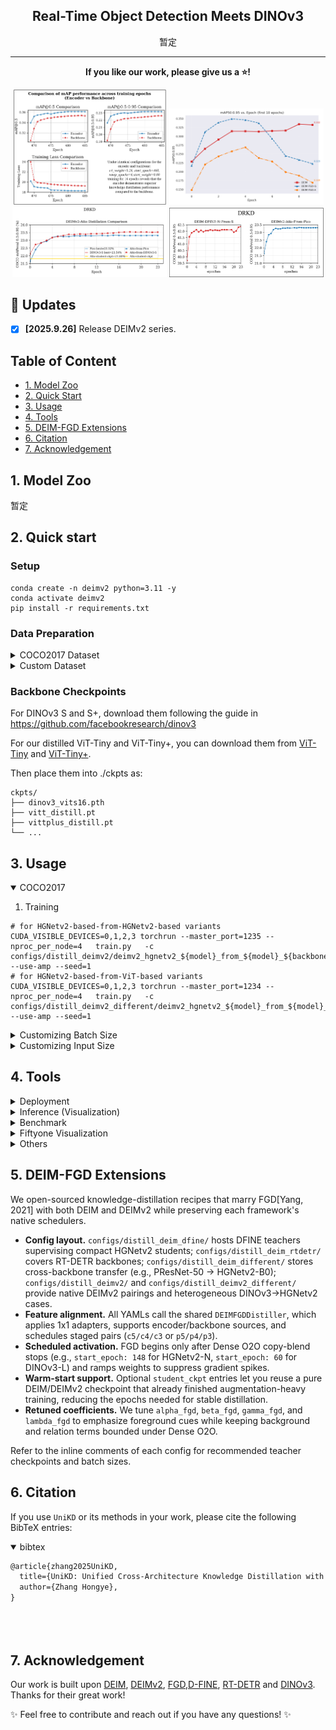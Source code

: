 <h2 align="center">
  Real-Time Object Detection Meets DINOv3
</h2>

<p align="center">
    暂定
</p>

---

  

<p align="center">
<strong>If you like our work, please give us a ⭐!</strong>
</p>


<p align="center">
  <img src="./figures/encoder_vs_backbone.png" alt="Image 1" width="49%">
  <img src="./figures/DEIM-FGD-conflict.png" alt="Image 2" width="49%">
  <img src="./figures/Atto-Pico_vs_Atto-Dinov3-S.png" alt="Image 2" width="49%">
  <img src="./figures/Atto-S_vs_Atto-Pico.png" alt="Image 2" width="49%">

</p>

</details>

 
  
## 🚀 Updates
- [x] **\[2025.9.26\]** Release DEIMv2 series.

## Table of Content
* [1. Model Zoo](#1-model-zoo)
* [2. Quick Start](#2-quick-start)
* [3. Usage](#3-usage)
* [4. Tools](#4-tools)
* [5. DEIM-FGD Extensions](#5-deim-fgd-extensions)
* [6. Citation](#6-citation)
* [7. Acknowledgement](#7-acknowledgement)
  
  
## 1. Model Zoo
暂定




## 2. Quick start

### Setup

```shell
conda create -n deimv2 python=3.11 -y
conda activate deimv2
pip install -r requirements.txt
```


### Data Preparation

<details>
<summary> COCO2017 Dataset </summary>

1. Download COCO2017 from [OpenDataLab](https://opendatalab.com/OpenDataLab/COCO_2017) or [COCO](https://cocodataset.org/#download).
1. Modify paths in [coco_detection.yml](./configs/dataset/coco_detection.yml)

    ```yaml
    train_dataloader:
        img_folder: /data/COCO2017/train2017/
        ann_file: /data/COCO2017/annotations/instances_train2017.json
    val_dataloader:
        img_folder: /data/COCO2017/val2017/
        ann_file: /data/COCO2017/annotations/instances_val2017.json
    ```

</details>

<details>
<summary>Custom Dataset</summary>

To train on your custom dataset, you need to organize it in the COCO format. Follow the steps below to prepare your dataset:

1. **Set `remap_mscoco_category` to `False`:**

    This prevents the automatic remapping of category IDs to match the MSCOCO categories.

    ```yaml
    remap_mscoco_category: False
    ```

2. **Organize Images:**

    Structure your dataset directories as follows:

    ```shell
    dataset/
    ├── images/
    │   ├── train/
    │   │   ├── image1.jpg
    │   │   ├── image2.jpg
    │   │   └── ...
    │   ├── val/
    │   │   ├── image1.jpg
    │   │   ├── image2.jpg
    │   │   └── ...
    └── annotations/
        ├── instances_train.json
        ├── instances_val.json
        └── ...
    ```

    - **`images/train/`**: Contains all training images.
    - **`images/val/`**: Contains all validation images.
    - **`annotations/`**: Contains COCO-formatted annotation files.

3. **Convert Annotations to COCO Format:**

    If your annotations are not already in COCO format, you'll need to convert them. You can use the following Python script as a reference or utilize existing tools:

    ```python
    import json

    def convert_to_coco(input_annotations, output_annotations):
        # Implement conversion logic here
        pass

    if __name__ == "__main__":
        convert_to_coco('path/to/your_annotations.json', 'dataset/annotations/instances_train.json')
    ```

4. **Update Configuration Files:**

    Modify your [custom_detection.yml](./configs/dataset/custom_detection.yml).

    ```yaml
    task: detection

    evaluator:
      type: CocoEvaluator
      iou_types: ['bbox', ]

    num_classes: 123 # your dataset classes
    remap_mscoco_category: False

    train_dataloader:
      type: DataLoader
      dataset:
        type: CocoDetection
        img_folder: /data/yourdataset/train
        ann_file: /data/yourdataset/train/train.json
        return_masks: False
        transforms:
          type: Compose
          ops: ~
      shuffle: True
      num_workers: 4
      drop_last: True
      collate_fn:
        type: BatchImageCollateFunction

    val_dataloader:
      type: DataLoader
      dataset:
        type: CocoDetection
        img_folder: /data/yourdataset/val
        ann_file: /data/yourdataset/val/ann.json
        return_masks: False
        transforms:
          type: Compose
          ops: ~
      shuffle: False
      num_workers: 4
      drop_last: False
      collate_fn:
        type: BatchImageCollateFunction
    ```

</details>

### Backbone Checkpoints

For DINOv3 S and S+, download them following the guide in https://github.com/facebookresearch/dinov3

For our distilled ViT-Tiny and ViT-Tiny+, you can download them from [ViT-Tiny](https://drive.google.com/file/d/1YMTq_woOLjAcZnHSYNTsNg7f0ahj5LPs/view?usp=sharing) and [ViT-Tiny+](https://drive.google.com/file/d/1COHfjzq5KfnEaXTluVGEOMdhpuVcG6Jt/view?usp=sharing).

Then place them into ./ckpts as:

```shell
ckpts/
├── dinov3_vits16.pth
├── vitt_distill.pt
├── vittplus_distill.pt
└── ...
```


## 3. Usage
<details open>
<summary> COCO2017 </summary>

1. Training
```shell
# for HGNetv2-based-from-HGNetv2-based variants
CUDA_VISIBLE_DEVICES=0,1,2,3 torchrun --master_port=1235 --nproc_per_node=4   train.py   -c configs/distill_deimv2/deimv2_hgnetv2_${model}_from_${model}_${backbone/encoder}_distill.yml   --use-amp --seed=1
# for HGNetv2-based-from-ViT-based variants
CUDA_VISIBLE_DEVICES=0,1,2,3 torchrun --master_port=1234 --nproc_per_node=4   train.py   -c configs/distill_deimv2_different/deimv2_hgnetv2_${model}_from_${model}_${backbone/encoder}_distill.yml   --use-amp --seed=1
```

<details>
<summary> Customizing Batch Size </summary>

For example, if you want to double the total batch size when training D-FINE-L on COCO2017, here are the steps you should follow:

1. **Modify your [dataloader.yml](./configs/base/dataloader.yml)** to increase the `total_batch_size`:

    ```yaml
    train_dataloader:
        total_batch_size: 64  # Previously it was 32, now doubled
    ```

2. **Modify your [deim_hgnetv2_l_coco.yml](./configs/deim_dfine/deim_hgnetv2_l_coco.yml)**. Here’s how the key parameters should be adjusted:

    ```yaml
    optimizer:
    type: AdamW
    params:
        -
        params: '^(?=.*backbone)(?!.*norm|bn).*$'
        lr: 0.000025  # doubled, linear scaling law
        -
        params: '^(?=.*(?:encoder|decoder))(?=.*(?:norm|bn)).*$'
        weight_decay: 0.

    lr: 0.0005  # doubled, linear scaling law
    betas: [0.9, 0.999]
    weight_decay: 0.0001  # need a grid search

    ema:  # added EMA settings
        decay: 0.9998  # adjusted by 1 - (1 - decay) * 2
        warmups: 500  # halved

    lr_warmup_scheduler:
        warmup_duration: 250  # halved
    ```

</details>


<details>
<summary> Customizing Input Size </summary>

If you'd like to train **DEIM** on COCO2017 with an input size of 320x320, follow these steps:

1. **Modify your [dataloader.yml](./configs/base/dataloader.yml)**:

    ```yaml

    train_dataloader:
    dataset:
        transforms:
            ops:
                - {type: Resize, size: [320, 320], }
    collate_fn:
        base_size: 320
    dataset:
        transforms:
            ops:
                - {type: Resize, size: [320, 320], }
    ```

2. **Modify your [dfine_hgnetv2.yml](./configs/base/dfine_hgnetv2.yml)**:

    ```yaml
    eval_spatial_size: [320, 320]
    ```

</details>

## 4. Tools
<details>
<summary> Deployment </summary>

<!-- <summary>4. Export onnx </summary> -->
1. Setup
```shell
pip install onnx onnxsim
```

2. Export onnx
```shell
python tools/deployment/export_onnx.py --check -c configs/deimv2/deimv2_dinov3_${model}_coco.yml -r model.pth
```

3. Export [tensorrt](https://docs.nvidia.com/deeplearning/tensorrt/install-guide/index.html)
```shell
trtexec --onnx="model.onnx" --saveEngine="model.engine" --fp16
```

</details>

<details>
<summary> Inference (Visualization) </summary>


1. Setup
```shell
pip install -r tools/inference/requirements.txt
```


<!-- <summary>5. Inference </summary> -->
2. Inference (onnxruntime / tensorrt / torch)

Inference on images and videos is now supported.
```shell
python tools/inference/onnx_inf.py --onnx model.onnx --input image.jpg  # video.mp4
python tools/inference/trt_inf.py --trt model.engine --input image.jpg
python tools/inference/torch_inf.py -c configs/deimv2/deimv2_dinov3_${model}_coco.yml -r model.pth --input image.jpg --device cuda:0
```
</details>

<details>
<summary> Benchmark </summary>

1. Setup
```shell
pip install -r tools/benchmark/requirements.txt
```

<!-- <summary>6. Benchmark </summary> -->
2. Model FLOPs, MACs, and Params
```shell
python tools/benchmark/get_info.py -c configs/deimv2/deimv2_dinov3_${model}_coco.yml
```

2. TensorRT Latency
```shell
python tools/benchmark/trt_benchmark.py --COCO_dir path/to/COCO2017 --engine_dir model.engine
```
</details>

<details>
<summary> Fiftyone Visualization  </summary>

1. Setup
```shell
pip install fiftyone
```
4. Voxel51 Fiftyone Visualization ([fiftyone](https://github.com/voxel51/fiftyone))
```shell
python tools/visualization/fiftyone_vis.py -c configs/deimv2/deimv2_dinov3_${model}_coco.yml -r model.pth
```
</details>

<details>
<summary> Others </summary>

1. Auto Resume Training
```shell
bash reference/safe_training.sh
```

2. Converting Model Weights
```shell
python reference/convert_weight.py model.pth
```
</details>


## 5. DEIM-FGD Extensions
We open-sourced knowledge-distillation recipes that marry FGD[Yang, 2021] with both DEIM and DEIMv2 while preserving each framework's native schedulers.

- **Config layout.** `configs/distill_deim_dfine/` hosts DFINE teachers supervising compact HGNetv2 students; `configs/distill_deim_rtdetr/` covers RT-DETR backbones; `configs/distill_deim_different/` stores cross-backbone transfer (e.g., PResNet-50 -> HGNetv2-B0); `configs/distill_deimv2/` and `configs/distill_deimv2_different/` provide native DEIMv2 pairings and heterogeneous DINOv3->HGNetv2 cases.
- **Feature alignment.** All YAMLs call the shared `DEIMFGDDistiller`, which applies 1x1 adapters, supports encoder/backbone sources, and schedules staged pairs (`c5/c4/c3` or `p5/p4/p3`).
- **Scheduled activation.** FGD begins only after Dense O2O copy-blend stops (e.g., `start_epoch: 148` for HGNetv2-N, `start_epoch: 60` for DINOv3-L) and ramps weights to suppress gradient spikes.
- **Warm-start support.** Optional `student_ckpt` entries let you reuse a pure DEIM/DEIMv2 checkpoint that already finished augmentation-heavy training, reducing the epochs needed for stable distillation.
- **Retuned coefficients.** We tune `alpha_fgd`, `beta_fgd`, `gamma_fgd`, and `lambda_fgd` to emphasize foreground cues while keeping background and relation terms bounded under Dense O2O.

Refer to the inline comments of each config for recommended teacher checkpoints and batch sizes.

## 6. Citation
If you use `UniKD` or its methods in your work, please cite the following BibTeX entries:
<details open>
<summary> bibtex </summary>

```latex
@article{zhang2025UniKD,
  title={UniKD: Unified Cross-Architecture Knowledge Distillation with Warm-Start Scheduling for Real-Time DETR Models},
  author={Zhang Hongye},
}


  
```
</details>

## 7. Acknowledgement
Our work is built upon [DEIM](https://github.com/Intellindust-AI-Lab/DEIM), [DEIMv2](https://github.com/Intellindust-AI-Lab/DEIMv2), [FGD](https://github.com/yzd-v/FGD),[D-FINE](https://github.com/Peterande/D-FINE), [RT-DETR](https://github.com/lyuwenyu/RT-DETR) and [DINOv3](https://github.com/facebookresearch/dinov3). Thanks for their great work!

✨ Feel free to contribute and reach out if you have any questions! ✨

